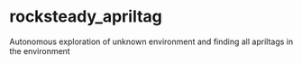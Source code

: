 # rocksteady_apriltag
Autonomous exploration of unknown environment and finding all apriltags in the environment

